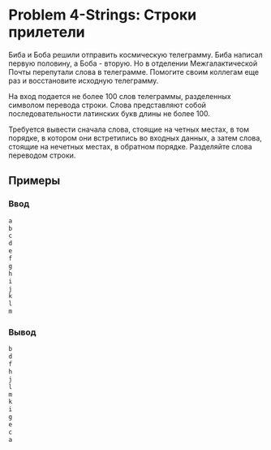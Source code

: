 # Problem 4-Strings: Строки прилетели
Биба и Боба решили отправить космическую телеграмму. Биба написал первую половину, а Боба - вторую. Но в отделении Межгалактической Почты перепутали слова в телеграмме. Помогите своим коллегам еще раз и восстановите исходную телеграмму.

На вход подается не более 100 слов телеграммы, разделенных символом перевода строки. Слова представляют собой последовательности латинских букв длины не более 100.

Требуется вывести сначала слова, стоящие на четных местах, в том порядке, в котором они встретились во входных данных, а затем слова, стоящие на нечетных местах, в обратном порядке. Разделяйте слова переводом строки.

## Примеры

### Ввод
```sh
a
b
c
d
e
f
g
h
i
j
k
l
m
```

### Вывод
```sh
b
d
f
h
j
l
m
k
i
g
e
c
a
```